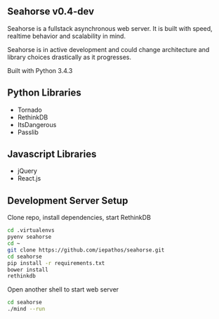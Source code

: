 Seahorse v0.4-dev
----------------
Seahorse is a fullstack asynchronous web server.  It is built with speed, realtime behavior and scalability in mind.

Seahorse is in active development and could change architecture and library choices drastically as it progresses.

Built with Python 3.4.3

Python Libraries
----------------
+ Tornado
+ RethinkDB
+ ItsDangerous
+ Passlib


Javascript Libraries
----------------
+ jQuery
+ React.js



Development Server Setup
----------------

Clone repo, install dependencies, start RethinkDB
````bash
cd .virtualenvs
pyenv seahorse
cd ~
git clone https://github.com/iepathos/seahorse.git
cd seahorse
pip install -r requirements.txt
bower install
rethinkdb
````

Open another shell to start web server
````bash
cd seahorse
./mind --run
````